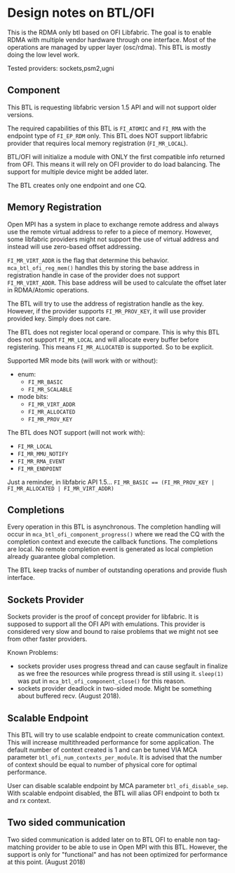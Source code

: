 # Design notes on BTL/OFI

This is the RDMA only btl based on OFI Libfabric. The goal is to
enable RDMA with multiple vendor hardware through one interface. Most
of the operations are managed by upper layer (osc/rdma). This BTL is
mostly doing the low level work.

Tested providers: sockets,psm2,ugni

## Component

This BTL is requesting libfabric version 1.5 API and will not support
older versions.

The required capabilities of this BTL is `FI_ATOMIC` and `FI_RMA` with
the endpoint type of `FI_EP_RDM` only. This BTL does NOT support
libfabric provider that requires local memory registration
(`FI_MR_LOCAL`).

BTL/OFI will initialize a module with ONLY the first compatible info
returned from OFI.  This means it will rely on OFI provider to do load
balancing. The support for multiple device might be added later.

The BTL creates only one endpoint and one CQ.

## Memory Registration

Open MPI has a system in place to exchange remote address and always
use the remote virtual address to refer to a piece of memory. However,
some libfabric providers might not support the use of virtual address
and instead will use zero-based offset addressing.

`FI_MR_VIRT_ADDR` is the flag that determine this
behavior. `mca_btl_ofi_reg_mem()` handles this by storing the base
address in registration handle in case of the provider does not
support `FI_MR_VIRT_ADDR`. This base address will be used to calculate
the offset later in RDMA/Atomic operations.

The BTL will try to use the address of registration handle as the
key. However, if the provider supports `FI_MR_PROV_KEY`, it will use
provider provided key. Simply does not care.

The BTL does not register local operand or compare. This is why this
BTL does not support `FI_MR_LOCAL` and will allocate every buffer
before registering. This means `FI_MR_ALLOCATED` is supported. So to
be explicit.

Supported MR mode bits (will work with or without):

* enum:
  * `FI_MR_BASIC`
  * `FI_MR_SCALABLE`
* mode bits:
  * `FI_MR_VIRT_ADDR`
  * `FI_MR_ALLOCATED`
  * `FI_MR_PROV_KEY`

The BTL does NOT support (will not work with):

* `FI_MR_LOCAL`
* `FI_MR_MMU_NOTIFY`
* `FI_MR_RMA_EVENT`
* `FI_MR_ENDPOINT`

Just a reminder, in libfabric API 1.5...
`FI_MR_BASIC == (FI_MR_PROV_KEY | FI_MR_ALLOCATED | FI_MR_VIRT_ADDR)`

## Completions

Every operation in this BTL is asynchronous. The completion handling
will occur in `mca_btl_ofi_component_progress()` where we read the CQ
with the completion context and execute the callback functions. The
completions are local. No remote completion event is generated as
local completion already guarantee global completion.

The BTL keep tracks of number of outstanding operations and provide
flush interface.

## Sockets Provider

Sockets provider is the proof of concept provider for libfabric. It is
supposed to support all the OFI API with emulations. This provider is
considered very slow and bound to raise problems that we might not see
from other faster providers.

Known Problems:

* sockets provider uses progress thread and can cause segfault in
  finalize as we free the resources while progress thread is still
  using it. `sleep(1)` was put in `mca_btl_ofi_component_close()` for
  this reason.
* sockets provider deadlock in two-sided mode. Might be something
  about buffered recv.  (August 2018).

## Scalable Endpoint

This BTL will try to use scalable endpoint to create communication
context. This will increase multithreaded performance for some
application. The default number of context created is 1 and can be
tuned VIA MCA parameter `btl_ofi_num_contexts_per_module`. It is
advised that the number of context should be equal to number of
physical core for optimal performance.

User can disable scalable endpoint by MCA parameter
`btl_ofi_disable_sep`.  With scalable endpoint disabled, the BTL will
alias OFI endpoint to both tx and rx context.

## Two sided communication

Two sided communication is added later on to BTL OFI to enable non
tag-matching provider to be able to use in Open MPI with this
BTL. However, the support is only for "functional" and has not been
optimized for performance at this point. (August 2018)
